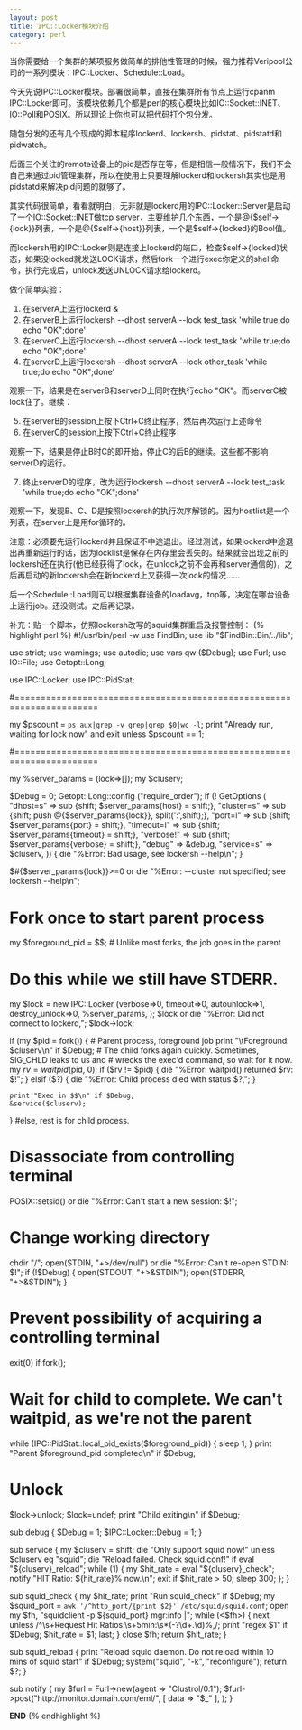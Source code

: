```yaml
---
layout: post
title: IPC::Locker模块介绍
category: perl
---
```

当你需要给一个集群的某项服务做简单的排他性管理的时候，强力推荐Veripool公司的一系列模块：IPC::Locker、Schedule::Load。

今天先说IPC::Locker模块。部署很简单，直接在集群所有节点上运行cpanm IPC::Locker即可。该模块依赖几个都是perl的核心模块比如IO::Socket::INET、IO::Poll和POSIX。所以理论上你也可以把代码打个包分发。

随包分发的还有几个现成的脚本程序lockerd、lockersh、pidstat、pidstatd和pidwatch。

后面三个关注的remote设备上的pid是否存在等，但是相信一般情况下，我们不会自己来通过pid管理集群，所以在使用上只要理解lockerd和lockersh其实也是用pidstatd来解决pid问题的就够了。

其实代码很简单，看看就明白，无非就是lockerd用的IPC::Locker::Server是启动了一个IO::Socket::INET做tcp server，主要维护几个东西，一个是@{$self->{lock}}列表，一个是@{$self->{host}}列表，一个是$self->{locked}的Bool值。

而lockersh用的IPC::Locker则是连接上lockerd的端口，检查$self->{locked}状态，如果没locked就发送LOCK请求，然后fork一个进行exec你定义的shell命令，执行完成后，unlock发送UNLOCK请求给lockerd。

做个简单实验：

1. 在serverA上运行lockerd &     
2. 在serverB上运行lockersh --dhost serverA --lock test_task 'while true;do echo "OK";done'
3. 在serverC上运行lockersh --dhost serverA --lock test_task 'while true;do echo "OK";done'
4. 在serverD上运行lockersh --dhost serverA --lock other_task 'while true;do echo "OK";done'

观察一下，结果是在serverB和serverD上同时在执行echo "OK"。而serverC被lock住了。继续：

5. 在serverB的session上按下Ctrl+C终止程序，然后再次运行上述命令
6. 在serverC的session上按下Ctrl+C终止程序

观察一下，结果是停止B时C的即开始，停止C的后B的继续。这些都不影响serverD的运行。

7. 终止serverD的程序，改为运行lockersh --dhost serverA --lock test_task 'while true;do echo "OK";done'

观察一下，发现B、C、D是按照lockersh的执行次序解锁的。因为hostlist是一个列表，在server上是用for循环的。

注意：必须要先运行lockerd并且保证不中途退出。经过测试，如果lockerd中途退出再重新运行的话，因为locklist是保存在内存里会丢失的。结果就会出现之前的lockersh还在执行(他已经获得了lock，在unlock之前不会再和server通信的)，之后再启动的新lockersh会在新lockerd上又获得一次lock的情况……

后一个Schedule::Load则可以根据集群设备的loadavg，top等，决定在哪台设备上运行job。还没测试。之后再记录。

补充：贴一个脚本，仿照lockersh改写的squid集群重启及报警控制：
{% highlight perl %}
#!/usr/bin/perl -w
use FindBin;
use lib "$FindBin::Bin/../lib";

use strict;
use warnings;
use autodie;
use vars qw ($Debug);
use Furl;
use IO::File;
use Getopt::Long;

use IPC::Locker;
use IPC::PidStat;

#======================================================================

my $pscount = `ps aux|grep -v grep|grep $0|wc -l`;
print "Already run, waiting for lock now" and exit unless $pscount == 1;

#======================================================================

my %server_params = (lock=>[]);
my $cluserv;

$Debug = 0;
Getopt::Long::config ("require_order");
if (! GetOptions (
                  "dhost=s"     => sub {shift; $server_params{host} = shift;},
                  "cluster=s"   => sub {shift; push @{$server_params{lock}}, split(':',shift);},
                  "port=i"      => sub {shift; $server_params{port} = shift;},
                  "timeout=i"   => sub {shift; $server_params{timeout} = shift;},
                  "verbose!"    => sub {shift; $server_params{verbose} = shift;},
                  "debug"       => \&debug,
                  "service=s"   => \$cluserv,
                  )) {
    die "%Error: Bad usage, see lockersh --help\n";
}

$#{$server_params{lock}}>=0 or die "%Error: --cluster not specified; see lockersh --help\n";

# Fork once to start parent process
my $foreground_pid = $$;  # Unlike most forks, the job goes in the parent

# Do this while we still have STDERR.
my $lock  = new IPC::Locker (verbose=>0,
                             timeout=>0,
                             autounlock=>1,
                             destroy_unlock=>0,
                             %server_params,
                             );
$lock or die "%Error: Did not connect to lockerd,";
$lock->lock;

if (my $pid = fork()) {  # Parent process, foreground job
    print "\tForeground: $cluserv\n" if $Debug;
    # The child forks again quickly.  Sometimes, SIG_CHLD leaks to us and
    # wrecks the exec'd command, so wait for it now.
    my $rv = waitpid($pid, 0);
    if ($rv != $pid) {
        die "%Error: waitpid() returned $rv: $!";
    } elsif ($?) {
        die "%Error: Child process died with status $?,";
    }

    print "Exec in $$\n" if $Debug;
    &service($cluserv);
}
#else, rest is for child process.

# Disassociate from controlling terminal
POSIX::setsid() or die "%Error: Can't start a new session: $!";

# Change working directory
chdir "/";
open(STDIN,  "+>/dev/null") or die "%Error: Can't re-open STDIN: $!";
if (!$Debug) {
    open(STDOUT, "+>&STDIN");
    open(STDERR, "+>&STDIN");
}
# Prevent possibility of acquiring a controlling terminal
exit(0) if fork();

# Wait for child to complete.  We can't waitpid, as we're not the parent
while (IPC::PidStat::local_pid_exists($foreground_pid)) { sleep 1; }
print "Parent $foreground_pid completed\n" if $Debug;

# Unlock
$lock->unlock; $lock=undef;
print "Child exiting\n" if $Debug;

sub debug {
    $Debug = 1;
    $IPC::Locker::Debug = 1;
}

sub service {
    my $cluserv = shift;
    die "Only support squid now!" unless $cluserv eq "squid";
    die "Reload failed. Check squid.conf!" if eval "${cluserv}_reload";
    while (1) {
        my $hit_rate = eval "${cluserv}_check";
        notify "HIT Ratio: ${hit_rate}% now.\n";
        exit if $hit_rate > 50;
        sleep 300;
    };
}

sub squid_check {
    my $hit_rate;
    print "Run squid_check" if $Debug;
    my $squid_port = `awk '/^http_port/{print $2}' /etc/squid/squid.conf`;
    open my $fh, "squidclient -p ${squid_port} mgr:info |";
    while (<$fh>) {
        next unless /^\s+Request Hit Ratios:\s+5min:\s*(-?\d+\.\d)%,/;
        print "regex $1" if $Debug;
        $hit_rate = $1;
        last;
    }
    close $fh;
    return $hit_rate;
}

sub squid_reload {
    print "Reload squid daemon. Do not reload within 10 mins of squid start" if $Debug;
    system("squid", "-k", "reconfigure");
    return $?;
}

sub notify {
    my $furl = Furl->new(agent => "Clustrol/0.1");
    $furl->post("http://monitor.domain.com/eml/",
        [ data => "$_" ],
    );
}

__END__
{% endhighlight %}
